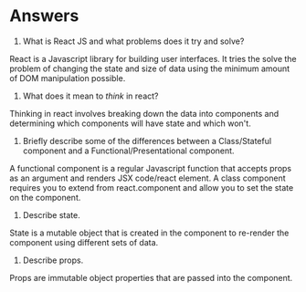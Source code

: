 # Answers

1.  What is React JS and what problems does it try and solve?

React is a Javascript library for building user interfaces. It tries the solve the problem of changing the state and size of data using the minimum amount of DOM manipulation possible. 

1.  What does it mean to _think_ in react?

Thinking in react involves breaking down the data into components and determining which components will have state and which won't. 


1.  Briefly describe some of the differences between a Class/Stateful component and a Functional/Presentational component.

A functional component is a regular Javascript function that accepts props as an argument and renders JSX code/react element. A class component requires you to extend from react.component and allow you to set the state on the component.

1.  Describe state.

State is a mutable object that is created in the component to re-render the component using different sets of data.

1.  Describe props.

Props are immutable object properties that are passed into the component.
